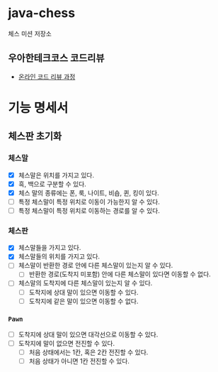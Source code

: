 # java-chess

체스 미션 저장소

## 우아한테크코스 코드리뷰

- [온라인 코드 리뷰 과정](https://github.com/woowacourse/woowacourse-docs/blob/master/maincourse/README.md)

# 기능 명세서

## 체스판 초기화

### 체스말

- [x] 체스말은 위치를 가지고 있다.
- [x] 흑, 백으로 구분할 수 있다.
- [x] 체스 말의 종류에는 폰, 룩, 나이트, 비숍, 퀸, 킹이 있다.
- [ ] 특정 체스말이 특정 위치로 이동이 가능한지 알 수 있다.
- [ ] 특정 체스말이 특정 위치로 이동하는 경로를 알 수 있다.

### 체스판

- [x] 체스말들을 가지고 있다.
- [x] 체스말들의 위치를 가지고 있다.
- [ ] 체스말이 반환한 경로 안에 다른 체스말이 있는지 알 수 있다.
  - [ ] 반환한 경로(도착지 미포함) 안에 다른 체스말이 있다면 이동할 수 없다.
- [ ] 체스말의 도착지에 다른 체스말이 있는지 알 수 있다.
  - [ ] 도착지에 상대 말이 있으면 이동할 수 있다.
  - [ ] 도착지에 같은 말이 있으면 이동할 수 없다.

### `Pawn`

- [ ] 도착지에 상대 말이 있으면 대각선으로 이동할 수 있다.
- [ ] 도착지에 말이 없으면 전진할 수 있다.
  - [ ] 처음 상태에서는 1칸, 혹은 2칸 전진할 수 있다.
  - [ ] 처음 상태가 아니면 1칸 전진할 수 있다.
